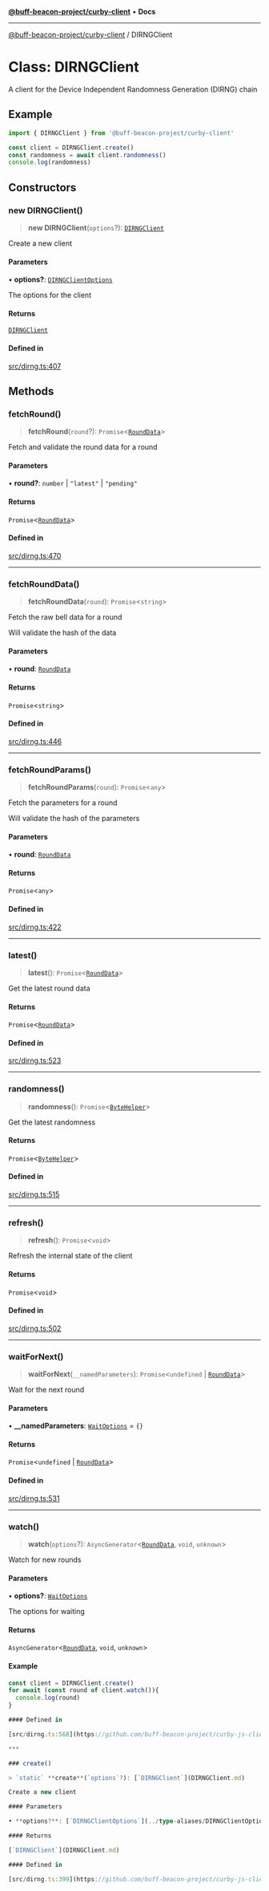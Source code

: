 [**@buff-beacon-project/curby-client**](../index.md) • **Docs**

***

[@buff-beacon-project/curby-client](../index.md) / DIRNGClient

# Class: DIRNGClient

A client for the Device Independent Randomness Generation (DIRNG) chain

## Example

```ts
import { DIRNGClient } from '@buff-beacon-project/curby-client'

const client = DIRNGClient.create()
const randomness = await client.randomness()
console.log(randomness)
```

## Constructors

### new DIRNGClient()

> **new DIRNGClient**(`options`?): [`DIRNGClient`](DIRNGClient.md)

Create a new client

#### Parameters

• **options?**: [`DIRNGClientOptions`](../type-aliases/DIRNGClientOptions.md)

The options for the client

#### Returns

[`DIRNGClient`](DIRNGClient.md)

#### Defined in

[src/dirng.ts:407](https://github.com/buff-beacon-project/curby-js-client/blob/ab22d721ec98514e549c65f2310e066d4022d353/src/dirng.ts#L407)

## Methods

### fetchRound()

> **fetchRound**(`round`?): `Promise`\<[`RoundData`](../type-aliases/RoundData.md)\>

Fetch and validate the round data for a round

#### Parameters

• **round?**: `number` \| `"latest"` \| `"pending"`

#### Returns

`Promise`\<[`RoundData`](../type-aliases/RoundData.md)\>

#### Defined in

[src/dirng.ts:470](https://github.com/buff-beacon-project/curby-js-client/blob/ab22d721ec98514e549c65f2310e066d4022d353/src/dirng.ts#L470)

***

### fetchRoundData()

> **fetchRoundData**(`round`): `Promise`\<`string`\>

Fetch the raw bell data for a round

Will validate the hash of the data

#### Parameters

• **round**: [`RoundData`](../type-aliases/RoundData.md)

#### Returns

`Promise`\<`string`\>

#### Defined in

[src/dirng.ts:446](https://github.com/buff-beacon-project/curby-js-client/blob/ab22d721ec98514e549c65f2310e066d4022d353/src/dirng.ts#L446)

***

### fetchRoundParams()

> **fetchRoundParams**(`round`): `Promise`\<`any`\>

Fetch the parameters for a round

Will validate the hash of the parameters

#### Parameters

• **round**: [`RoundData`](../type-aliases/RoundData.md)

#### Returns

`Promise`\<`any`\>

#### Defined in

[src/dirng.ts:422](https://github.com/buff-beacon-project/curby-js-client/blob/ab22d721ec98514e549c65f2310e066d4022d353/src/dirng.ts#L422)

***

### latest()

> **latest**(): `Promise`\<[`RoundData`](../type-aliases/RoundData.md)\>

Get the latest round data

#### Returns

`Promise`\<[`RoundData`](../type-aliases/RoundData.md)\>

#### Defined in

[src/dirng.ts:523](https://github.com/buff-beacon-project/curby-js-client/blob/ab22d721ec98514e549c65f2310e066d4022d353/src/dirng.ts#L523)

***

### randomness()

> **randomness**(): `Promise`\<[`ByteHelper`](../type-aliases/ByteHelper.md)\>

Get the latest randomness

#### Returns

`Promise`\<[`ByteHelper`](../type-aliases/ByteHelper.md)\>

#### Defined in

[src/dirng.ts:515](https://github.com/buff-beacon-project/curby-js-client/blob/ab22d721ec98514e549c65f2310e066d4022d353/src/dirng.ts#L515)

***

### refresh()

> **refresh**(): `Promise`\<`void`\>

Refresh the internal state of the client

#### Returns

`Promise`\<`void`\>

#### Defined in

[src/dirng.ts:502](https://github.com/buff-beacon-project/curby-js-client/blob/ab22d721ec98514e549c65f2310e066d4022d353/src/dirng.ts#L502)

***

### waitForNext()

> **waitForNext**(`__namedParameters`): `Promise`\<`undefined` \| [`RoundData`](../type-aliases/RoundData.md)\>

Wait for the next round

#### Parameters

• **\_\_namedParameters**: [`WaitOptions`](../type-aliases/WaitOptions.md) = `{}`

#### Returns

`Promise`\<`undefined` \| [`RoundData`](../type-aliases/RoundData.md)\>

#### Defined in

[src/dirng.ts:531](https://github.com/buff-beacon-project/curby-js-client/blob/ab22d721ec98514e549c65f2310e066d4022d353/src/dirng.ts#L531)

***

### watch()

> **watch**(`options`?): `AsyncGenerator`\<[`RoundData`](../type-aliases/RoundData.md), `void`, `unknown`\>

Watch for new rounds

#### Parameters

• **options?**: [`WaitOptions`](../type-aliases/WaitOptions.md)

The options for waiting

#### Returns

`AsyncGenerator`\<[`RoundData`](../type-aliases/RoundData.md), `void`, `unknown`\>

#### Example

```ts
const client = DIRNGClient.create()
for await (const round of client.watch()){
  console.log(round)
}

#### Defined in

[src/dirng.ts:568](https://github.com/buff-beacon-project/curby-js-client/blob/ab22d721ec98514e549c65f2310e066d4022d353/src/dirng.ts#L568)

***

### create()

> `static` **create**(`options`?): [`DIRNGClient`](DIRNGClient.md)

Create a new client

#### Parameters

• **options?**: [`DIRNGClientOptions`](../type-aliases/DIRNGClientOptions.md)

#### Returns

[`DIRNGClient`](DIRNGClient.md)

#### Defined in

[src/dirng.ts:399](https://github.com/buff-beacon-project/curby-js-client/blob/ab22d721ec98514e549c65f2310e066d4022d353/src/dirng.ts#L399)
